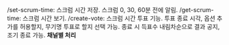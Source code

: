 /set-scrum-time: 스크럼 시간 저장. 스크럼 0, 30, 60분 전에 알림.
/get-scrum-time: 스크럼 시간 보기.
/create-vote: 스크럼 시간 투표 기능. 투표 종료 시각, 옵션 추가를 허용할지, 무기명 투표로 할지 선택 가능. 종료 시 득표수 내림차순으로 결과 공지, 조기 종료 가능. **채널별 처리**
